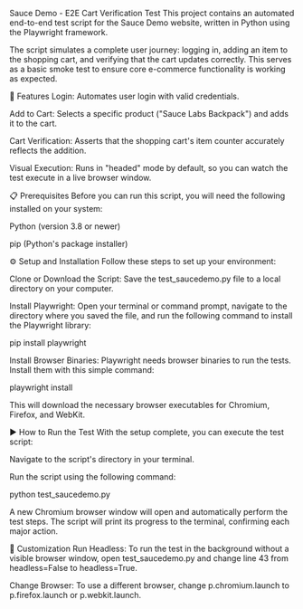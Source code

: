 Sauce Demo - E2E Cart Verification Test
This project contains an automated end-to-end test script for the Sauce Demo website, written in Python using the Playwright framework.

The script simulates a complete user journey: logging in, adding an item to the shopping cart, and verifying that the cart updates correctly. This serves as a basic smoke test to ensure core e-commerce functionality is working as expected.

🚀 Features
Login: Automates user login with valid credentials.

Add to Cart: Selects a specific product ("Sauce Labs Backpack") and adds it to the cart.

Cart Verification: Asserts that the shopping cart's item counter accurately reflects the addition.

Visual Execution: Runs in "headed" mode by default, so you can watch the test execute in a live browser window.

📋 Prerequisites
Before you can run this script, you will need the following installed on your system:

Python (version 3.8 or newer)

pip (Python's package installer)

⚙️ Setup and Installation
Follow these steps to set up your environment:

Clone or Download the Script:
Save the test_saucedemo.py file to a local directory on your computer.

Install Playwright:
Open your terminal or command prompt, navigate to the directory where you saved the file, and run the following command to install the Playwright library:

pip install playwright

Install Browser Binaries:
Playwright needs browser binaries to run the tests. Install them with this simple command:

playwright install

This will download the necessary browser executables for Chromium, Firefox, and WebKit.

▶️ How to Run the Test
With the setup complete, you can execute the test script:

Navigate to the script's directory in your terminal.

Run the script using the following command:

python test_saucedemo.py

A new Chromium browser window will open and automatically perform the test steps. The script will print its progress to the terminal, confirming each major action.

🔧 Customization
Run Headless: To run the test in the background without a visible browser window, open test_saucedemo.py and change line 43 from headless=False to headless=True.

Change Browser: To use a different browser, change p.chromium.launch to p.firefox.launch or p.webkit.launch.